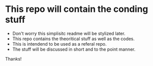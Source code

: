 # This repo will contain the conding stuff
- Don't worry this simplisitc readme will be stylized later.
- This repo contains the theoritical stuff as well as the codes.
- This is intendend to be used as a referal repo.
- The stuff will be discussed in short and to the point manner.

Thanks!